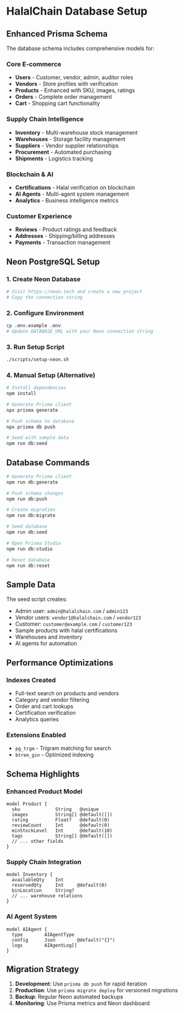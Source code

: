 # HalalChain Database Setup

## Enhanced Prisma Schema

The database schema includes comprehensive models for:

### Core E-commerce
- **Users** - Customer, vendor, admin, auditor roles
- **Vendors** - Store profiles with verification
- **Products** - Enhanced with SKU, images, ratings
- **Orders** - Complete order management
- **Cart** - Shopping cart functionality

### Supply Chain Intelligence
- **Inventory** - Multi-warehouse stock management
- **Warehouses** - Storage facility management
- **Suppliers** - Vendor supplier relationships
- **Procurement** - Automated purchasing
- **Shipments** - Logistics tracking

### Blockchain & AI
- **Certifications** - Halal verification on blockchain
- **AI Agents** - Multi-agent system management
- **Analytics** - Business intelligence metrics

### Customer Experience
- **Reviews** - Product ratings and feedback
- **Addresses** - Shipping/billing addresses
- **Payments** - Transaction management

## Neon PostgreSQL Setup

### 1. Create Neon Database
```bash
# Visit https://neon.tech and create a new project
# Copy the connection string
```

### 2. Configure Environment
```bash
cp .env.example .env
# Update DATABASE_URL with your Neon connection string
```

### 3. Run Setup Script
```bash
./scripts/setup-neon.sh
```

### 4. Manual Setup (Alternative)
```bash
# Install dependencies
npm install

# Generate Prisma client
npx prisma generate

# Push schema to database
npx prisma db push

# Seed with sample data
npm run db:seed
```

## Database Commands

```bash
# Generate Prisma client
npm run db:generate

# Push schema changes
npm run db:push

# Create migration
npm run db:migrate

# Seed database
npm run db:seed

# Open Prisma Studio
npm run db:studio

# Reset database
npm run db:reset
```

## Sample Data

The seed script creates:
- Admin user: `admin@halalchain.com` / `admin123`
- Vendor users: `vendor1@halalchain.com` / `vendor123`
- Customer: `customer@example.com` / `customer123`
- Sample products with halal certifications
- Warehouses and inventory
- AI agents for automation

## Performance Optimizations

### Indexes Created
- Full-text search on products and vendors
- Category and vendor filtering
- Order and cart lookups
- Certification verification
- Analytics queries

### Extensions Enabled
- `pg_trgm` - Trigram matching for search
- `btree_gin` - Optimized indexing

## Schema Highlights

### Enhanced Product Model
```prisma
model Product {
  sku             String   @unique
  images          String[] @default([])
  rating          Float?   @default(0)
  reviewCount     Int      @default(0)
  minStockLevel   Int      @default(10)
  tags            String[] @default([])
  // ... other fields
}
```

### Supply Chain Integration
```prisma
model Inventory {
  availableQty    Int
  reservedQty     Int     @default(0)
  binLocation     String?
  // ... warehouse relations
}
```

### AI Agent System
```prisma
model AIAgent {
  type        AIAgentType
  config      Json        @default("{}")
  logs        AIAgentLog[]
}
```

## Migration Strategy

1. **Development**: Use `prisma db push` for rapid iteration
2. **Production**: Use `prisma migrate deploy` for versioned migrations
3. **Backup**: Regular Neon automated backups
4. **Monitoring**: Use Prisma metrics and Neon dashboard